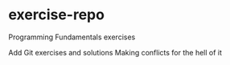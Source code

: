 # exercise-repo
Programming Fundamentals exercises

Add Git exercises and solutions
Making conflicts for the hell of it